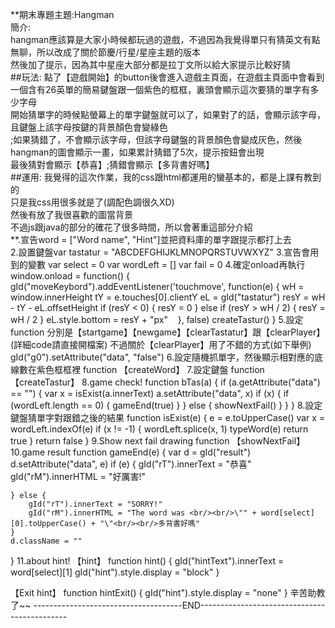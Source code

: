 **期末專題主題:Hangman  
簡介:  
hangman應該算是大家小時候都玩過的遊戲，不過因為我覺得單只有猜英文有點無聊，所以改成了關於節慶/行星/星座主題的版本  
然後加了提示，因為其中星座大部分都是拉丁文所以給大家提示比較好猜  
##玩法:
點了【遊戲開始】的button後會進入遊戲主頁面，在遊戲主頁面中會看到一個含有26英單的簡易鍵盤跟一個紫色的框框，裏頭會顯示這次要猜的單字有多少字母   
開始猜單字的時候點螢幕上的單字鍵盤就可以了，如果對了的話，會顯示該字母，且鍵盤上該字母按鍵的背景顏色會變綠色   
;如果猜錯了，不會顯示該字母，但該字母鍵盤的背景顏色會變成灰色，然後hangman的圖會顯示一畫，如果累計猜錯了5次，提示按鈕會出現   
最後猜對會顯示【恭喜】;猜錯會顯示【多背書好嗎】   
##運用:
我覺得的這次作業，我的css跟html都運用的蠻基本的，都是上課有教到的   
只是我css用很多就是了(調配色調很久XD)   
然後有放了我很喜歡的圖當背景   
不過js跟java的部分的確花了很多時間，所以會著重這部分介紹   
**.宣告word = ["Word name", "Hint"]並把資料庫的單字跟提示都打上去   
2.設置鍵盤var tastatur = "ABCDEFGHIJKLMNOPQRSTUVWXYZ"
3.宣告會用到的變數
var select = 0
var wordLeft = []
var fail = 0
4.確定onload再執行
window.onload = function() {
    gId("moveKeybord").addEventListener('touchmove', function(e) {
        wH = window.innerHeight
        tY = e.touches[0].clientY
        eL = gId("tastatur")
        resY = wH - tY - eL.offsetHeight
        if (resY < 0) {
            resY = 0
        } else if (resY > wH / 2) {
            resY = wH / 2
        }
        eL.style.bottom = resY + "px"   
    }, false)
    createTastur()
}
5.設定function 分別是【startgame】【newgame】【clearTastatur】跟【clearPlayer】
(詳細code請直接開檔案)
不過關於【clearPlayer】用了不錯的方式(如下舉例)
    gId("g0").setAttribute("data", "false")
6.設定隨機抓單字，然後顯示相對應的底線數在紫色框框裡
function 【createWord】
7.設定鍵盤
function 【createTastur】
8.game check!
function bTas(a) {
    if (a.getAttribute("data") == "") {
        var x = isExist(a.innerText)
        a.setAttribute("data", x)
        if (x) {
            if (wordLeft.length == 0) {
                gameEnd(true)
            }
        } else {
            showNextFail()
        }
    }
}
8.設定鍵盤猜單字對跟錯之後的結果
function isExist(e) {
    e = e.toUpperCase()
    var x = wordLeft.indexOf(e)
    if (x != -1) {
        wordLeft.splice(x, 1)
        typeWord(e)
        return true
    }
    return false
}
9.Show next fail drawing
function 【showNextFail】
10.game result
function gameEnd(e) {
    var d = gId("result")
    d.setAttribute("data", e)
    if (e) {
        gId("rT").innerText = "恭喜"
        gId("rM").innerHTML = "好厲害!"

    } else {
        gId("rT").innerText = "SORRY!"
        gId("rM").innerHTML = "The word was <br/><br/>\"" + word[select][0].toUpperCase() + "\"<br/><br/>多背書好嗎"
    }
    d.className = ""
}
11.about hint!
【hint】
function hint() {
    gId("hintText").innerText = word[select][1]
    gId("hint").style.display = "block"
}

【Exit hint】
function hintExit() {
    gId("hint").style.display = "none"
}
辛苦助教了~~
-------------------------------------END---------------------------------------------
